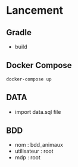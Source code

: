 # Lancement
## Gradle
- build

## Docker Compose
`docker-compose up`

## DATA
- import data.sql file

## BDD
- nom : bdd_animaux
- utilisateur : root
- mdp : root